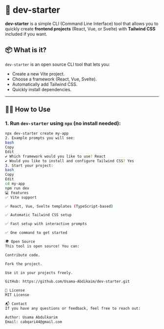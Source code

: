 # 🚀 dev-starter

**dev-starter** is a simple CLI (Command Line Interface) tool that allows you to quickly create **frontend projects** (React, Vue, or Svelte) with **Tailwind CSS** included if you want.

## 📦 What is it?

`dev-starter` is an open source CLI tool that lets you:
- Create a new Vite project.
- Choose a framework (React, Vue, Svelte).
- Automatically add Tailwind CSS.
- Quickly install dependencies.

---

## 🧑‍💻 How to Use

### 1. Run `dev-starter` using `npx` (no install needed):

```bash
npx dev-starter create my-app
2. Example prompts you will see:
bash
Copy
Edit
✔ Which framework would you like to use? React
✔ Would you like to install and configure Tailwind CSS? Yes
3. Start your project:
bash
Copy
Edit
cd my-app
npm run dev
💻 Features
✅ Vite support

✅ React, Vue, Svelte templates (TypeScript-based)

✅ Automatic Tailwind CSS setup

✅ Fast setup with interactive prompts

✅ One command to get started

🌍 Open Source
This tool is open source! You can:

Contribute code.

Fork the project.

Use it in your projects freely.

GitHub: https://github.com/Usama-Abdikaim/dev-starter.git

📜 License
MIT License

📬 Contact
If you have any questions or feedback, feel free to reach out:

Author: Usama Abdulkarim
Email: cabqari44@gmail.com